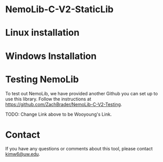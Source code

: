# NemoLib-C-V2-StaticLib

# Linux installation

# Windows Installation

# Testing NemoLib
To test out NemoLib, we have provided another Github you can set up to use this library. Follow the instructions at https://github.com/ZachBrader/NemoLib-C-V2-Testing. 

TODO: Change Link above to be Wooyoung's Link.

# Contact
If you have any questions or comments about this tool, please contact kimw6@uw.edu.
